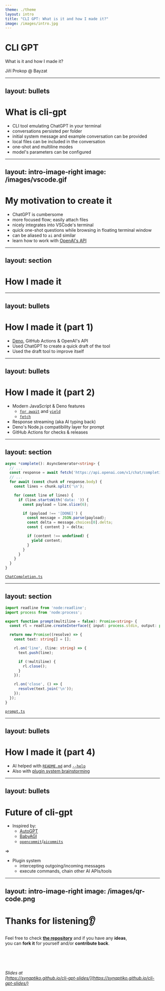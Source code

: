 ```yaml
---
theme: ./theme
layout: intro
title: "CLI GPT: What is it and how I made it?"
image: /images/intro.jpg
---
```


# CLI GPT

What is it and how I made it?

<div class="absolute bottom-10">
  <span class="font-700">
    Jiří Prokop @ Bayzat
  </span>
</div>

---
layout: bullets
---

# What is cli-gpt

- CLI tool emulating ChatGPT in your terminal
- conversations persisted per folder
- initial system message and example conversation can be provided
- local files can be included in the conversation
- one-shot and multiline modes
- model's parameters can be configured

<!--
- `cli-gpt` is CLI tool emulating ChatGPT in your terminal
- you can have conversations persisted per folder which is useful when you work on different projects
- it allows to specify initial system message and example conversation (which is recommended to direct GPT's behaviour)
- local files (including their path and name) can be included in the conversation
- it has one-shot and multiline modes
- model's parameters can be configured globally too (temperature aka creativity etc.)
-->

---
layout: intro-image-right
image: /images/vscode.gif
---

# My motivation to create it

- ChatGPT is cumbersome
- more focused flow; easily attach files
- nicely integrates into VSCode's terminal
- quick one-shot questions while browsing in floating terminal window
- can be aliased to `ai` and similar
- learn how to work with [OpenAI's API](https://platform.openai.com/docs/guides/chat)

<!--
- I found ChatGPT cumbersome when using it during development.
- With `cli-gpt` I can stay more focused, I can easily attach files when needed.
- The flow I use in VSCode is having one terminal tab dedicated to conversation with `cli-gpt`.
- For quick one-shot questions while browsing, I can open new floating terminal window and ask it directly.
- The `cli-gpt` command can be aliased to `ai` and similar.
- I also wanted to learn how to work with OpenAI's API when I saw a lot of different other tools.
-->

---
layout: section
---

# How I made it

---
layout: bullets
---

# How I made it (part 1)

- [Deno](https://deno.land/), GitHub Actions & OpenAI's API
- Used ChatGPT to create a quick draft of the tool
- Used the draft tool to improve itself

<!--
- I wanted to create it quickly and also learn a bit about Deno, GitHub Actions and AI utilization for creative process.
- I initially used ChatGPT to create a draft of the tool.
- Once I had something working, I started using the tool itself to improve it.
  The advantage was that I could include up-to-date files and ask AI to make changes for me.
  Then it was just a matter of copy and pasting it back.
-->

---
layout: bullets
---

# How I made it (part 2)

- Modern JavaScript & Deno features
  - [`for await`](https://developer.mozilla.org/en-US/docs/Web/JavaScript/Reference/Statements/for-await...of) and [`yield`](https://developer.mozilla.org/en-US/docs/Web/JavaScript/Reference/Statements/async_function*)
  - [`fetch`](https://developer.mozilla.org/en-US/docs/Web/API/fetch)
- Response streaming (aka AI typing back)
- Deno's Node.js compatibility layer for prompt
- GitHub Actions for checks & releases

<!--
- I used modern JavaScript and Deno features like:
	- `for await` and `yield` (and async iterators/generators)
	- `fetch`
- This allowed me to easily implement streaming of the response
- I also used Deno's Node.js compatibility layer to work with terminal fuctionality (ie. multiline prompt)
- I used GitHub Actions to check the code and publish the binary
-->

---
layout: section
---

```ts
async *complete(): AsyncGenerator<string> {
  // ...
  const response = await fetch('https://api.openai.com/v1/chat/completions', { body: { /* ... */ stream: true } });
  // ...
  for await (const chunk of response.body) {
    const lines = chunk.split('\n');

    for (const line of lines) {
      if (line.startsWith('data: ')) {
        const payload = line.slice(6);

        if (payload !== '[DONE]') {
          const message = JSON.parse(payload);
          const delta = message.choices[0].delta;
          const { content } = delta;

          if (content !== undefined) {
            yield content;
          }
        }
      }
    }
  }
}
```

[`ChatCompletion.ts`](https://github.com/synaptiko/cli-gpt/blob/master/src/ChatCompletion.ts#L28)

---
layout: section
---

```ts
import readline from 'node:readline';
import process from 'node:process';

export function prompt(multiline = false): Promise<string> {
  const rl = readline.createInterface({ input: process.stdin, output: process.stdout, prompt: '' });

  return new Promise((resolve) => {
    const text: string[] = [];

    rl.on('line', (line: string) => {
      text.push(line);

      if (!multiline) {
        rl.close();
      }
    });

    rl.on('close', () => {
      resolve(text.join('\n'));
    });
  });
}
```

[`prompt.ts`](https://github.com/synaptiko/cli-gpt/blob/master/src/prompt.ts)

---
layout: bullets
---

# How I made it (part 4)

- AI helped with [`README.md`](https://github.com/synaptiko/cli-gpt/blob/master/README.md#fun-fact) and [`--help`](https://github.com/synaptiko/cli-gpt/blob/master/src/printHelp.ts)
- Also with [plugin system brainstorming](https://github.com/synaptiko/cli-gpt/blob/master/brainstorming/Plugin%20System.md)

<!--
- AI also helped me with various tasks like creating `README.md` and command documentation for `--help`
- I also used it for initial brainstorming about plugin system
-->

---
layout: bullets
---

# Future of cli-gpt

- Inspired by:
  - [AutoGPT](https://github.com/Significant-Gravitas/Auto-GPT)
  - [BabyAGI](https://github.com/yoheinakajima/babyagi)
  - [`opencommit`](https://github.com/di-sukharev/opencommit)/[`aicommits`](https://github.com/Nutlope/aicommits)

=>

- Plugin system
	- intercepting outgoing/incoming messages
	- execute commands, chain other AI APIs/tools

<!--
- I got inspired by various new tools using GPT, namely
	- Agent systems like AutoGPT, BabyAGI etc.
	- CLI dev tools like `opencommit` and `aicommits`
- I'd like to implement plugin system which can be used to implement similar functionality these tools provide
- Plugins can enhance the functionality by intercepting outgoing & incoming messages
  For example: plugin can understand when AI suggests to edit a file and it can update the local file based on the instruction for you;
               or you can create a command which will create a changelog entry for you and similar
-->

---
layout: intro-image-right
image: /images/qr-code.png
---

# Thanks for listening👂

Feel free to check **[the repository](https://github.com/synaptiko/cli-gpt)** and if you have any **ideas**,
<br/>
you can **fork it** for yourself and/or **contribute back**.

<br/>
<br/>
<br/>

_Slides at_
<br/>
_[https://synaptiko.github.io/cli-gpt-slides/](https://synaptiko.github.io/cli-gpt-slides/)_